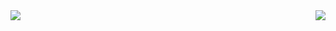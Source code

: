 <a href="https://k-eke.tumblr.com/">
  <img align="center" src="https://64.media.tumblr.com/c6dffcd9298acd07916c33de61b0f2b7/8b34b8ad2acf9f76-76/s400x600/bdf8f7b6be921f460df0ca631cb35d1e9ce4b21c.gifv" />
</a>
<a href="https://github.com/alycolbar/github-readme-stats">
  <img align="right" src="https://github-readme-stats.vercel.app/api?username=alycolbar&show_icons=true&count_private=true&theme=default" />
</a>
